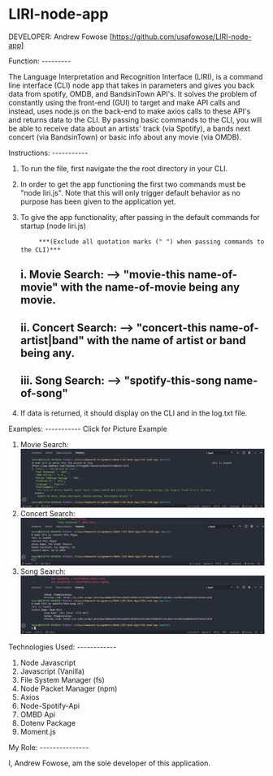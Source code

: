 # LIRI-node-app


DEVELOPER: Andrew Fowose [https://github.com/usafowose/LIRI-node-app]

Function: ---------

The Language Interpretation and Recognition Interface (LIRI), is a command line interface (CLI) node app that takes in parameters and gives you back data from spotify, OMDB, and BandsinTown API's. It solves the problem of constantly using the front-end (GUI) to target and make API calls and instead, uses node.js on the back-end to make axios calls to these API's and returns data to the CLI. 
By passing basic commands to the CLI, you will be able to receive data about an artists' track (via Spotify), a bands next concert (via BandsinTown) or basic info about any movie (via OMDB). 

Instructions: -----------
1. To run the file, first navigate the the root directory in your CLI. 
2. In order to get the app functioning the first two commands must be "node liri.js". Note that this will only trigger default behavior as no purpose has been given to the application yet. 
3. To give the app functionality, after passing in the default commands for startup (node liri.js)

            ***(Exclude all quotation marks (" ") when passing commands to the CLI)***

    i. Movie Search: --> "movie-this name-of-movie" with the name-of-movie being any movie. 
    -----------
    ii. Concert Search: --> "concert-this name-of-artist|band" with the name of artist or band being any. 
    -----------
    iii. Song Search: --> "spotify-this-song name-of-song"
    -----------

4. If data is returned, it should display on the CLI and in the log.txt file. 

Examples: ----------- Click for Picture Example
1. Movie Search: ![Movie Search](Screenshots/movie-this.png)
2. Concert Search: ![Concert Search](Screenshots/concert-this.png)
3. Song Search: ![Song Search](Screenshots/spotify-this-song.png) 




Technologies Used: ------------

1. Node Javascript
2. Javascript (Vanilla)
3. File System Manager (fs)
4. Node Packet Manager (npm)
5. Axios 
6. Node-Spotify-Api
7. OMBD Api 
8. Dotenv Package
9. Moment.js

My Role: ---------------

I, Andrew Fowose, am the sole developer of this application. 








